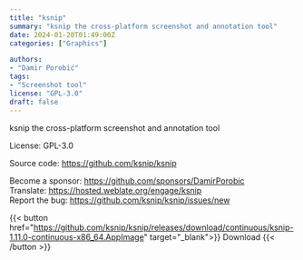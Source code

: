 ```yaml
---
title: "ksnip"
summary: "ksnip the cross-platform screenshot and annotation tool"
date: 2024-01-20T01:49:00Z
categories: ["Graphics"]

authors:
- "Damir Porobić"
tags: 
- "Screenshot tool"
license: "GPL-3.0"
draft: false
---
```


ksnip the cross-platform screenshot and annotation tool

License: GPL-3.0

Source code: <https://github.com/ksnip/ksnip>  

Become a sponsor: <https://github.com/sponsors/DamirPorobic>  
Translate: <https://hosted.weblate.org/engage/ksnip>  
Report the bug: <https://github.com/ksnip/ksnip/issues/new>  

{{< button href="https://github.com/ksnip/ksnip/releases/download/continuous/ksnip-1.11.0-continuous-x86_64.AppImage" target="_blank">}}
Download
{{< /button >}}